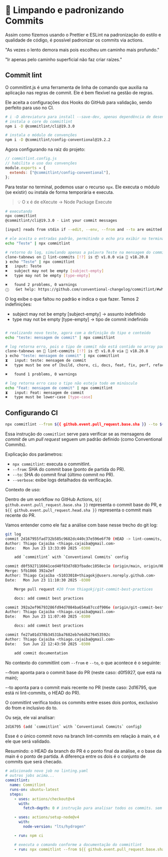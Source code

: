 # 🧹 Limpando e padronizando Commits

Assim como fizemos usando o Prettier e ESLint na padronização do estilo e qualidade de código, é possível padronizar os commits via actions.

"As vezes o lento demora mais pois escolheu um caminho mais profundo."

"Ir apenas pelo caminho superficial não faz criar raízes."

## Commit lint

O commitlint.js é uma ferramenta de linha de comando que auxilia na aplicação nas regras de commit. Ele é bem flexível na gestão de regras.

Ele aceita a configurações dos Hooks do GitHub para validação, sendo perfeito para uso no CI.

```bash
# i -D abreviatura para install --save-dev, apenas dependência de desenvolvimento
# instala o core do commitlint
npm i -D @commitlint/cli@19.3.0

# instala o módulo de convenções
npm i -D @commitlint/config-conventional@19.2.2
```

Agora configurando na raiz do projeto:

```js
// commitlint.config.js
// habilita o uso das convenções
module.exports = {
  extends: ["@commitlint/config-conventional"],
};
```

Para testar no terminal, podemos usar o recurso `npx`. Ele executa o módulo (se existir) ou instala de forma temporária e executa.

> 💡 O x é de eXecute -> Node Package Execute

```bash
# executando
npx commitlint
@commitlint/cli@19.3.0 - Lint your commit messages

[input] reads from stdin if --edit, --env, --from and --to are omitted

# ele aceita o entradas padrão, permitindo o echo pra exibir no terminal
echo "Teste" | npx commitlint

# retorno do log, simulando apenas a palavra Teste na mensagem do commit
clone-tabnews on  lint-commits [!?] is 📦 v1.0.0 via  v18.20.8
❯ echo "Teste" | npx commitlint
⧗   input: Teste
✖   subject may not be empty [subject-empty]
✖   type may not be empty [type-empty]

✖   found 2 problems, 0 warnings
ⓘ   Get help: https://github.com/conventional-changelog/commitlint/#what-is-commitlint
```

O log exibe o que faltou no padrão e indica o que fazer. Temos 2 indefinições:

- subject may not be empty [subject-empty] -> assunto indefinido
- type may not be empty [type-empty] -> tipo de commit indefinido

```bash

# realizando novo teste, agora com a definição do tipo e conteúdo
echo "teste: mensagem de commit" | npx commitlint

# log retorna erro, pois o tipo de commit não está contido no array padrão
clone-tabnews on  lint-commits [!?] is 📦 v1.0.0 via  v18.20.8
❯ echo "teste: mensagem de commit" | npx commitlint
⧗   input: teste: mensagem de commit
✖   type must be one of [build, chore, ci, docs, feat, fix, perf, refactor, revert, style, test] [type-enum]

✖   found 1 problems, 0 warnings

# log retorna erro caso o tipo não esteja todo em minúsculo
echo "Feat: mensagem de commit" | npx commitlint
⧗   input: Feat: mensagem de commit
✖   type must be lower-case [type-case]
```

## Configurando CI

```bash
npx commitlint --from ${{ github.event.pull_request.base.sha }} --to ${{ github.event.pull_request.head.sha }} --verbose
```

Essa instrução do `commitlint` serve para verificar se as mensagens de _commit_ de um _pull request_ seguem um padrão definido (como Conventional Commits).

Explicação dos parâmetros:

- `npx commitlint`: executa o commitlint.
- `--from`: SHA do commit base (ponto de partida do PR).
- `--to`: SHA do commit final (último commit no PR).
- `--verbose`: exibe logs detalhados da verificação.

Contexto de uso:

Dentro de um workflow no GitHub Actions, `${{ github.event.pull_request.base.sha }}` representa o commit base do PR, e `${{ github.event.pull_request.head.sha }}` representa o commit mais recente do PR.

Vamos entender como ele faz a análise com base nesse trecho do git log:

```bash
git log
commit 2d167955fad732b585c9682dc440c37e596e6f70 (HEAD -> lint-commits, origin/lint-commits)
Author: Thiago Cajaiba <thiago.cajaiba@gmail.com>
Date:   Mon Jun 23 13:33:09 2025 -0300

    add `commitlint` with `Conventional Commits` config

commit d0f5927116041ced40f83d7d83fbadec1058ec1e (origin/main, origin/HEAD, main)
Merge: 5fb1866 392a2ef
Author: Thiago Cajaíba <51033018+thiagokj@users.noreply.github.com>
Date:   Mon Jun 23 11:10:30 2025 -0300

    Merge pull request #20 from thiagokj/git-commit-best-practices

    docs: add commit best practices

commit 392a2ef96793286fd94d7084ba654a87ccdf906e (origin/git-commit-best-practices)
Author: Thiago Cajaiba <thiago.cajaiba@gmail.com>
Date:   Mon Jun 23 11:07:40 2025 -0300

    docs: add commit best practices

commit fe27a01d378b34531ba7682eb7e6d6276453592c
Author: Thiago Cajaiba <thiago.cajaiba@gmail.com>
Date:   Sun Jun 22 12:43:50 2025 -0300

    add commit documentation
```

No contexto do commitlint com `--from` e `--to`, o que acontece é o seguinte:

--from aponta para o commit base do PR (neste caso: d0f5927, que está na main);

--to aponta para o commit mais recente no PR (neste caso: 2d16795, que está ni lint-commits, o HEAD do PR).

O commitlint verifica todos os commits entre esses dois pontos, exclusivo do from e inclusivo do to.

Ou seja, ele vai analisar:

```bash
2d16795 (add `commitlint` with `Conventional Commits` config)
```

Esse é o único commit novo na branch lint-commits em relação à main, e é ele que será validado.

Resumindo: o HEAD da branch do PR é o ponto final da análise, e o base da main é o ponto de partida. A diferença entre os dois é o conjunto de commits que será checado.

```yaml
# adicionado novo job no linting.yaml
# outros jobs acima...
commitlint:
  name: Commitlint
  runs-on: ubuntu-latest
  steps:
    - uses: actions/checkout@v4
      with:
        fetch-depth: 0 # instrução para analisar todos os commits. sem isso, é analisado apenas o último.

    - uses: actions/setup-node@v4
      with:
        node-version: "lts/hydrogen"

    - run: npm ci

    # executa o comando conforme a documentação do commitlint
    - run: npx commitlint --from ${{ github.event.pull_request.base.sha }} --to ${{ github.event.pull_request.head.sha }} --verbose
```
